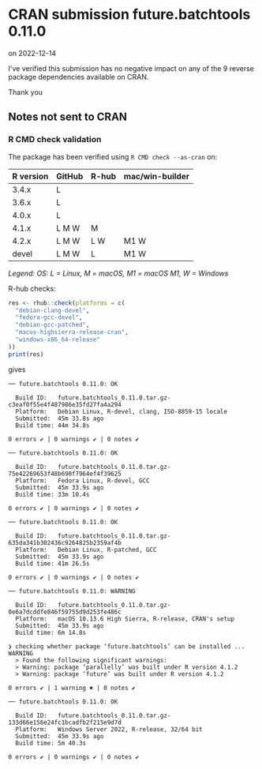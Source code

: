 # CRAN submission future.batchtools 0.11.0

on 2022-12-14

I've verified this submission has no negative impact on any of the 9 reverse package dependencies available on CRAN.

Thank you


## Notes not sent to CRAN

### R CMD check validation

The package has been verified using `R CMD check --as-cran` on:

| R version | GitHub | R-hub  | mac/win-builder |
| --------- | ------ | ------ | --------------- |
| 3.4.x     | L      |        |                 |
| 3.6.x     | L      |        |                 |
| 4.0.x     | L      |        |                 |
| 4.1.x     | L M W  |   M    |                 |
| 4.2.x     | L M W  | L   W  | M1 W            |
| devel     | L M W  | L      | M1 W            |

_Legend: OS: L = Linux, M = macOS, M1 = macOS M1, W = Windows_


R-hub checks:

```r
res <- rhub::check(platforms = c(
  "debian-clang-devel", 
  "fedora-gcc-devel",
  "debian-gcc-patched", 
  "macos-highsierra-release-cran",
  "windows-x86_64-release"
))
print(res)
```

gives

```
── future.batchtools 0.11.0: OK

  Build ID:   future.batchtools_0.11.0.tar.gz-c3eaf0f55e4f487986e35fd27fa4a294
  Platform:   Debian Linux, R-devel, clang, ISO-8859-15 locale
  Submitted:  45m 33.8s ago
  Build time: 44m 34.8s

0 errors ✔ | 0 warnings ✔ | 0 notes ✔

── future.batchtools 0.11.0: OK

  Build ID:   future.batchtools_0.11.0.tar.gz-75e42269653f48b690f7964ef4f39625
  Platform:   Fedora Linux, R-devel, GCC
  Submitted:  45m 33.9s ago
  Build time: 33m 10.4s

0 errors ✔ | 0 warnings ✔ | 0 notes ✔

── future.batchtools 0.11.0: OK

  Build ID:   future.batchtools_0.11.0.tar.gz-635da341b302436c9264825b2359af4b
  Platform:   Debian Linux, R-patched, GCC
  Submitted:  45m 33.9s ago
  Build time: 41m 26.5s

0 errors ✔ | 0 warnings ✔ | 0 notes ✔

── future.batchtools 0.11.0: WARNING

  Build ID:   future.batchtools_0.11.0.tar.gz-0e6a7dcddfe846f59755d9d253fe486c
  Platform:   macOS 10.13.6 High Sierra, R-release, CRAN's setup
  Submitted:  45m 33.9s ago
  Build time: 6m 14.8s

❯ checking whether package ‘future.batchtools’ can be installed ... WARNING
  > Found the following significant warnings:
  > Warning: package ‘parallelly’ was built under R version 4.1.2
  > Warning: package ‘future’ was built under R version 4.1.2

0 errors ✔ | 1 warning ✖ | 0 notes ✔

── future.batchtools 0.11.0: OK

  Build ID:   future.batchtools_0.11.0.tar.gz-133d66e156e24fc1bcadfb2f215e9d7d
  Platform:   Windows Server 2022, R-release, 32/64 bit
  Submitted:  45m 33.9s ago
  Build time: 5m 40.3s

0 errors ✔ | 0 warnings ✔ | 0 notes ✔
```
